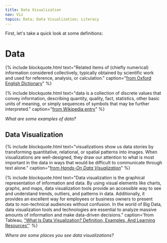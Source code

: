 ```yaml
---
title: Data Visualization
nav: Viz
topics: Data; Data Visualization; Literacy
---
```


First, let's take a quick look at some definitions:

# Data

{% include blockquote.html text="Related items of (chiefly numerical) information considered collectively, typically obtained by scientific work and used for reference, analysis, or calculation." caption="[from Oxford English Dictionary](https://www.oed.com/view/Entry/296948)" %}

{% include blockquote.html text="data is a collection of discrete values that convey information, describing quantity, quality, fact, statistics, other basic units of meaning, or simply sequences of symbols that may be further interpreted." caption="[from Wikipedia entry](https://en.wikipedia.org/wiki/Data)" %}

*What are some examples of data?*

## Data Visualization

{% include blockquote.html text="visualizations show us data stories by transforming quantitative, relational, or spatial patterns into images. When visualizations are well-designed, they draw our attention to what is most important in the data in ways that would be difficult to communicate through text alone." caption="[from *Hands-On Data Visualization*](https://handsondataviz.org/introduction.html)" %}

{% include blockquote.html text="Data visualization is the graphical representation of information and data. By using visual elements like charts, graphs, and maps, data visualization tools provide an accessible way to see and understand trends, outliers, and patterns in data. Additionally, it provides an excellent way for employees or business owners to present data to non-technical audiences without confusion. In the world of Big Data, data visualization tools and technologies are essential to analyze massive amounts of information and make data-driven decisions." caption='from Tableau, ["What Is Data Visualization? Definition, Examples, And Learning Resources"](https://www.tableau.com/learn/articles/data-visualization)' %}

*Where are some places you see data visualizations?*
